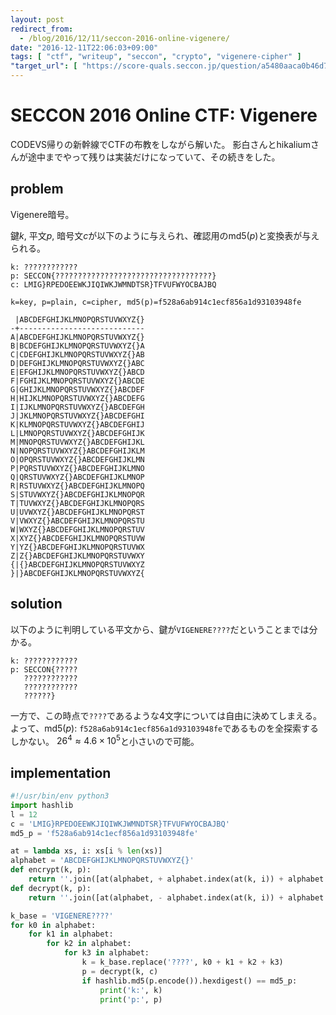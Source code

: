 ```yaml
---
layout: post
redirect_from:
  - /blog/2016/12/11/seccon-2016-online-vigenere/
date: "2016-12-11T22:06:03+09:00"
tags: [ "ctf", "writeup", "seccon", "crypto", "vigenere-cipher" ]
"target_url": [ "https://score-quals.seccon.jp/question/a5480aaca0b46d7785bd9916186ede557a91835f" ]
---
```


# SECCON 2016 Online CTF: Vigenere

CODEVS帰りの新幹線でCTFの布教をしながら解いた。
影白さんとhikaliumさんが途中までやって残りは実装だけになっていて、その続きをした。

## problem

Vigenere暗号。

鍵$k$, 平文$p$, 暗号文$c$が以下のように与えられ、確認用の$\mathrm{md5}(p)$と変換表が与えられる。

```
k: ????????????
p: SECCON{???????????????????????????????????}
c: LMIG}RPEDOEEWKJIQIWKJWMNDTSR}TFVUFWYOCBAJBQ

k=key, p=plain, c=cipher, md5(p)=f528a6ab914c1ecf856a1d93103948fe

 |ABCDEFGHIJKLMNOPQRSTUVWXYZ{}
-+----------------------------
A|ABCDEFGHIJKLMNOPQRSTUVWXYZ{}
B|BCDEFGHIJKLMNOPQRSTUVWXYZ{}A
C|CDEFGHIJKLMNOPQRSTUVWXYZ{}AB
D|DEFGHIJKLMNOPQRSTUVWXYZ{}ABC
E|EFGHIJKLMNOPQRSTUVWXYZ{}ABCD
F|FGHIJKLMNOPQRSTUVWXYZ{}ABCDE
G|GHIJKLMNOPQRSTUVWXYZ{}ABCDEF
H|HIJKLMNOPQRSTUVWXYZ{}ABCDEFG
I|IJKLMNOPQRSTUVWXYZ{}ABCDEFGH
J|JKLMNOPQRSTUVWXYZ{}ABCDEFGHI
K|KLMNOPQRSTUVWXYZ{}ABCDEFGHIJ
L|LMNOPQRSTUVWXYZ{}ABCDEFGHIJK
M|MNOPQRSTUVWXYZ{}ABCDEFGHIJKL
N|NOPQRSTUVWXYZ{}ABCDEFGHIJKLM
O|OPQRSTUVWXYZ{}ABCDEFGHIJKLMN
P|PQRSTUVWXYZ{}ABCDEFGHIJKLMNO
Q|QRSTUVWXYZ{}ABCDEFGHIJKLMNOP
R|RSTUVWXYZ{}ABCDEFGHIJKLMNOPQ
S|STUVWXYZ{}ABCDEFGHIJKLMNOPQR
T|TUVWXYZ{}ABCDEFGHIJKLMNOPQRS
U|UVWXYZ{}ABCDEFGHIJKLMNOPQRST
V|VWXYZ{}ABCDEFGHIJKLMNOPQRSTU
W|WXYZ{}ABCDEFGHIJKLMNOPQRSTUV
X|XYZ{}ABCDEFGHIJKLMNOPQRSTUVW
Y|YZ{}ABCDEFGHIJKLMNOPQRSTUVWX
Z|Z{}ABCDEFGHIJKLMNOPQRSTUVWXY
{|{}ABCDEFGHIJKLMNOPQRSTUVWXYZ
}|}ABCDEFGHIJKLMNOPQRSTUVWXYZ{
```

## solution

以下のように判明している平文から、鍵が`VIGENERE????`だということまでは分かる。

```
k: ????????????
p: SECCON{?????
   ????????????
   ????????????
   ??????}
```

一方で、この時点で`????`であるような$4$文字については自由に決めてしまえる。
よって、$\mathrm{md5}(p)$: `f528a6ab914c1ecf856a1d93103948fe`であるものを全探索するしかない。
$26^4 \approx 4.6 \times 10^5$と小さいので可能。

## implementation

``` python
#!/usr/bin/env python3
import hashlib
l = 12
c = 'LMIG}RPEDOEEWKJIQIWKJWMNDTSR}TFVUFWYOCBAJBQ'
md5_p = 'f528a6ab914c1ecf856a1d93103948fe'

at = lambda xs, i: xs[i % len(xs)]
alphabet = 'ABCDEFGHIJKLMNOPQRSTUVWXYZ{}'
def encrypt(k, p):
    return ''.join([at(alphabet, + alphabet.index(at(k, i)) + alphabet.index(p[i])) for i in range(len(p))])
def decrypt(k, p):
    return ''.join([at(alphabet, - alphabet.index(at(k, i)) + alphabet.index(p[i])) for i in range(len(p))])

k_base = 'VIGENERE????'
for k0 in alphabet:
    for k1 in alphabet:
        for k2 in alphabet:
            for k3 in alphabet:
                k = k_base.replace('????', k0 + k1 + k2 + k3)
                p = decrypt(k, c)
                if hashlib.md5(p.encode()).hexdigest() == md5_p:
                    print('k:', k)
                    print('p:', p)
```
